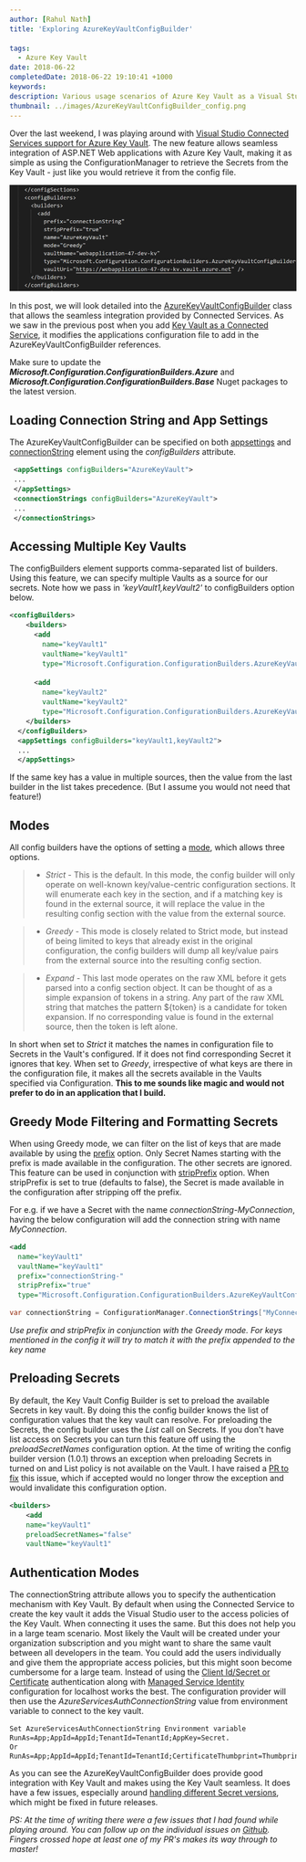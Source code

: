 ```yaml
---
author: [Rahul Nath]
title: 'Exploring AzureKeyVaultConfigBuilder'
  
tags:
  - Azure Key Vault
date: 2018-06-22
completedDate: 2018-06-22 19:10:41 +1000
keywords:
description: Various usage scenarios of Azure Key Vault as a Visual Studio Connected Service
thumbnail: ../images/AzureKeyVaultConfigBuilder_config.png
---
```


Over the last weekend, I was playing around with [Visual Studio Connected Services support for Azure Key Vault](https://www.rahulpnath.com/blog/azure-key-vault-as-a-connected-service-in-visual-studio-2017/). The new feature allows seamless integration of ASP.NET Web applications with Azure Key Vault, making it as simple as using the ConfigurationManager to retrieve the Secrets from the Key Vault - just like you would retrieve it from the config file.

<img src="../images/AzureKeyVaultConfigBuilder_config.png" class="center" />

In this post, we will look detailed into the [AzureKeyVaultConfigBuilder](https://github.com/aspnet/MicrosoftConfigurationBuilders/tree/master/src/Azure) class that allows the seamless integration provided by Connected Services. As we saw in the previous post when you add [Key Vault as a Connected Service](https://www.rahulpnath.com/blog/azure-key-vault-as-a-connected-service-in-visual-studio-2017/), it modifies the applications configuration file to add in the AzureKeyVaultConfigBuilder references.

<div class="alert alert-warning">
Make sure to update the <b><i>Microsoft.Configuration.ConfigurationBuilders.Azure</i></b> and <b><i>Microsoft.Configuration.ConfigurationBuilders.Base</i></b> Nuget packages to the latest version.
</div>

## Loading Connection String and App Settings

The AzureKeyVaultConfigBuilder can be specified on both [appsettings](https://msdn.microsoft.com/en-us/library/ms228154.aspx) and [connectionString](<https://msdn.microsoft.com/en-us/library/bf7sd233(v=vs.100).aspx>) element using the _configBuilders_ attribute.

```xml
 <appSettings configBuilders="AzureKeyVault">
 ...
 </appSettings>
 <connectionStrings configBuilders="AzureKeyVault">
 ...
 </connectionStrings>
```

## Accessing Multiple Key Vaults

The configBuilders element supports comma-separated list of builders. Using this feature, we can specify multiple Vaults as a source for our secrets. Note how we pass in _'keyVault1,keyVault2'_ to configBuilders option below.

```xml
<configBuilders>
    <builders>
      <add
        name="keyVault1"
        vaultName="keyVault1"
        type="Microsoft.Configuration.ConfigurationBuilders.AzureKeyVaultConfigBuilder, Microsoft.Configuration.ConfigurationBuilders.Azure, Version=1.0.0.0, Culture=neutral" />

      <add
        name="keyVault2"
        vaultName="keyVault2"
        type="Microsoft.Configuration.ConfigurationBuilders.AzureKeyVaultConfigBuilder, Microsoft.Configuration.ConfigurationBuilders.Azure, Version=1.0.0.0, Culture=neutral" />
    </builders>
  </configBuilders>
  <appSettings configBuilders="keyVault1,keyVault2">
  ...
  </appSettings>
```

If the same key has a value in multiple sources, then the value from the last builder in the list takes precedence. (But I assume you would not need that feature!)

## Modes

All config builders have the options of setting a [mode](https://github.com/aspnet/MicrosoftConfigurationBuilders#mode), which allows three options.

> - _Strict_ - This is the default. In this mode, the config builder will only operate on well-known key/value-centric configuration sections. It will enumerate each key in the section, and if a matching key is found in the external source, it will replace the value in the resulting config section with the value from the external source.

> - _Greedy_ - This mode is closely related to Strict mode, but instead of being limited to keys that already exist in the original configuration, the config builders will dump all key/value pairs from the external source into the resulting config section.

> - _Expand_ - This last mode operates on the raw XML before it gets parsed into a config section object. It can be thought of as a simple expansion of tokens in a string. Any part of the raw XML string that matches the pattern \${token} is a candidate for token expansion. If no corresponding value is found in the external source, then the token is left alone.

In short when set to _Strict_ it matches the names in configuration file to Secrets in the Vault's configured. If it does not find corresponding Secret it ignores that key. When set to _Greedy_, irrespective of what keys are there in the configuration file, it makes all the secrets available in the Vaults specified via Configuration. **This to me sounds like magic and would not prefer to do in an application that I build.**

## Greedy Mode Filtering and Formatting Secrets

When using Greedy mode, we can filter on the list of keys that are made available by using the [prefix](https://github.com/aspnet/MicrosoftConfigurationBuilders#prefix) option. Only Secret Names starting with the prefix is made available in the configuration. The other secrets are ignored. This feature can be used in conjunction with [stripPrefix](https://github.com/aspnet/MicrosoftConfigurationBuilders#stripprefix) option. When stripPrefix is set to true (defaults to false), the Secret is made available in the configuration after stripping off the prefix.

For e.g. if we have a Secret with the name _connectionString-MyConnection_, having the below configuration will add the connection string with name _MyConnection_.

```xml
<add
  name="keyVault1"
  vaultName="keyVault1"
  prefix="connectionString-"
  stripPrefix="true"
  type="Microsoft.Configuration.ConfigurationBuilders.AzureKeyVaultConfigBuilder, Microsoft.Configuration.ConfigurationBuilders.Azure, Version=1.0.0.0, Culture=neutral" />
```

```csharp
var connectionString = ConfigurationManager.ConnectionStrings["MyConnection"];
```

_Use prefix and stripPrefix in conjunction with the Greedy mode. For keys mentioned in the config it will try to match it with the prefix appended to the key name_

## Preloading Secrets

By default, the Key Vault Config Builder is set to preload the available Secrets in key vault. By doing this the config builder knows the list of configuration values that the key vault can resolve. For preloading the Secrets, the config builder uses the _List_ call on Secrets. If you don't have list access on Secrets you can turn this feature off using the _preloadSecretNames_ configuration option. At the time of writing the config builder version (1.0.1) throws an exception when preloading Secrets in turned on and List policy is not available on the Vault. I have raised a [PR to fix](https://github.com/aspnet/MicrosoftConfigurationBuilders/pull/24) this issue, which if accepted would no longer throw the exception and would invalidate this configuration option.

```xml
<builders>
    <add
    name="keyVault1"
    preloadSecretNames="false"
    vaultName="keyVault1"
```

## Authentication Modes

The connectionString attribute allows you to specify the authentication mechanism with Key Vault. By default when using the Connected Service to create the key vault it adds the Visual Studio user to the access policies of the Key Vault. When connecting it uses the same. But this does not help you in a large team scenario. Most likely the Vault will be created under your organization subscription and you might want to share the same vault between all developers in the team. You could add the users individually and give them the appropriate access policies, but this might soon become cumbersome for a large team. Instead of using the [Client Id/Secret or Certificate](https://www.rahulpnath.com/blog/authenticating-a-client-application-with-azure-key-vault/) authentication along with [Managed Service Identity](https://www.rahulpnath.com/blog/authenticating-with-azure-key-vault-using-managed-service-identity/) configuration for localhost works the best. The configuration provider will then use the _AzureServicesAuthConnectionString_ value from environment variable to connect to the key vault.

```text
Set AzureServicesAuthConnectionString Environment variable
RunAs=App;AppId=AppId;TenantId=TenantId;AppKey=Secret.
Or
RunAs=App;AppId=AppId;TenantId=TenantId;CertificateThumbprint=Thumbprint;CertificateStoreLocation=CurrentUser
```

As you can see the AzureKeyVaultConfigBuilder does provide good integration with Key Vault and makes using the Key Vault seamless. It does have a few issues, especially around [handling different Secret versions](https://github.com/aspnet/MicrosoftConfigurationBuilders/issues/20), which might be fixed in future releases.

_PS: At the time of writing there were a few issues that I had found while playing around. You can follow up on the individual issues on [Github](https://github.com/aspnet/MicrosoftConfigurationBuilders/issues?utf8=%E2%9C%93&q=is%3Aissue+author%3Arahulpnath+). Fingers crossed hope at least one of my PR's makes its way through to master!_
